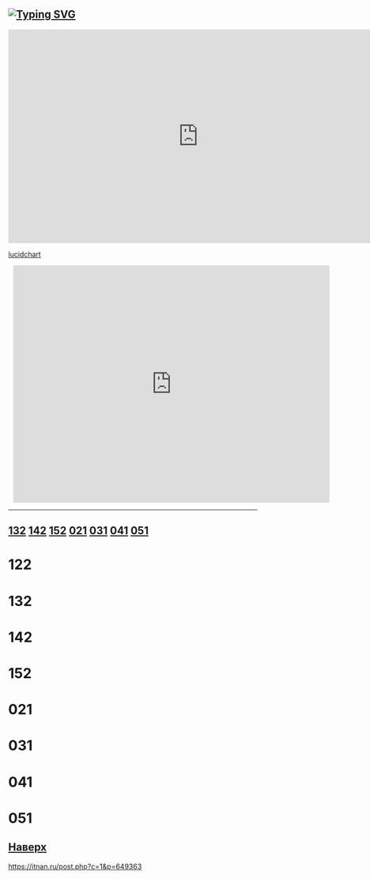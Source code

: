<p><a name="top"></a></p>

[![Typing SVG](https://readme-typing-svg.herokuapp.com?pause=100&color=3B486E&width=435&lines=Learn+IT+..................................>)](https://git.io/typing-svg)
-------

<iframe width="768" height="432" src="https://miro.com/app/live-embed/uXjVPEQjznA=/?moveToViewport=-627,-312,985,500&embedId=419545844467" frameborder="0" scrolling="no" allowfullscreen></iframe>

[lucidchart](https://lucid.app/lucidchart/d1697d22-b812-48bb-a067-92c965054153/edit?viewport_loc=113%2C61%2C1997%2C876%2Cysb9_hdTKJg-&invitationId=inv_c48beac3-0969-4533-82e9-77563da7acca)

<div style="width: 640px; height: 480px; margin: 10px; position: relative;"><iframe allowfullscreen frameborder="0" style="width:640px; height:480px" src="https://lucid.app/documents/embedded/d1697d22-b812-48bb-a067-92c965054153" id="ixb9X4S5QSDy"></iframe></div>

---------------


## <a href="#132">132</a>  <a href="#142">142</a> <a href="#152">152</a>  <a href="#021">021</a>  <a href="#031">031</a>  <a href="#041">041</a>  <a href="#051">051</a>

<p><a name="122"></a></p> 

# 122

<p><a name="132"></a></p>

# 132

<p><a name="142"></a></p>

# 142



<p><a name="152"></a></p>

# 152

<p><a name="021"></a></p>




# 021

<p><a name="031"></a></p>

# 031

<p><a name="041"></a></p>

# 041

<p><a name="051"></a></p>

# 051
   
<a href="#top">Наверх</a>
------------
https://itnan.ru/post.php?c=1&p=649363
